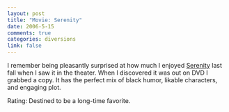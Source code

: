 ```yaml
--- 
layout: post
title: "Movie: Serenity"
date: 2006-5-15
comments: true
categories: diversions
link: false
---
```

I remember being pleasantly surprised at how much I enjoyed <a href="http://imdb.com/title/tt0379786/" title="Serenity">Serenity</a> last fall when I saw it in the theater. When I discovered it was out on DVD I grabbed a copy. It has the perfect mix of black humor, likable characters, and engaging plot.

Rating: Destined to be a long-time favorite.
